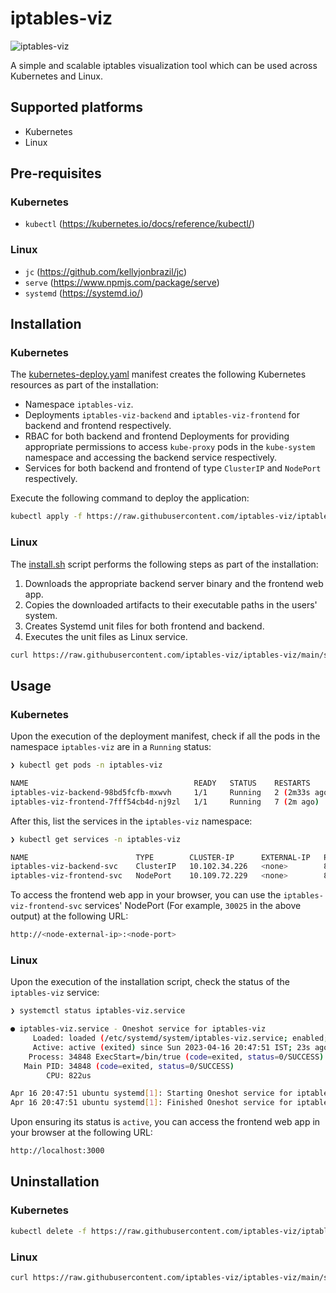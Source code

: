 # iptables-viz
![iptables-viz](https://user-images.githubusercontent.com/43271557/232320410-2f83ee5b-7765-4a15-9b98-90a637bd26d6.png)

A simple and scalable iptables visualization tool which can be used across Kubernetes and Linux.

## **Supported platforms**

- Kubernetes
- Linux

## **Pre-requisites**

### Kubernetes

- `kubectl` (https://kubernetes.io/docs/reference/kubectl/)

### Linux

- `jc` (https://github.com/kellyjonbrazil/jc)
- `serve` (https://www.npmjs.com/package/serve)
- `systemd` (https://systemd.io/)

## **Installation**

### Kubernetes

The [kubernetes-deploy.yaml](manifests/kubernetes-deploy.yaml) manifest creates the following Kubernetes resources as part of the installation:

- Namespace `iptables-viz`.
- Deployments `iptables-viz-backend` and `iptables-viz-frontend` for backend and frontend respectively.
- RBAC for both backend and frontend Deployments for providing appropriate permissions to access `kube-proxy` pods in the `kube-system` namespace and accessing the backend service respectively.
- Services for both backend and frontend of type `ClusterIP` and `NodePort` respectively.

Execute the following command to deploy the application:

```bash
kubectl apply -f https://raw.githubusercontent.com/iptables-viz/iptables-viz/main/manifests/kubernetes-deploy.yaml
```

### Linux

The [install.sh](scripts/install.sh) script performs the following steps as part of the installation:

1. Downloads the appropriate backend server binary and the frontend web app.
2. Copies the downloaded artifacts to their executable paths in the users' system.
3. Creates Systemd unit files for both frontend and backend.
4. Executes the unit files as Linux service.

```bash
curl https://raw.githubusercontent.com/iptables-viz/iptables-viz/main/scripts/install.sh | sudo bash
```

## **Usage**

### Kubernetes

Upon the execution of the deployment manifest, check if all the pods in the namespace `iptables-viz` are in a `Running` status:

```bash
❯ kubectl get pods -n iptables-viz

NAME                                     READY   STATUS    RESTARTS        AGE
iptables-viz-backend-98bd5fcfb-mxwvh     1/1     Running   2 (2m33s ago)   22h
iptables-viz-frontend-7fff54cb4d-nj9zl   1/1     Running   7 (2m ago)      22h
```

After this, list the services in the `iptables-viz` namespace:

```bash
❯ kubectl get services -n iptables-viz

NAME                        TYPE        CLUSTER-IP      EXTERNAL-IP   PORT(S)        AGE
iptables-viz-backend-svc    ClusterIP   10.102.34.226   <none>        8080/TCP       22h
iptables-viz-frontend-svc   NodePort    10.109.72.229   <none>        80:30025/TCP   22h
```

To access the frontend web app in your browser, you can use the `iptables-viz-frontend-svc` services' NodePort (For example, `30025` in the above output) at the following URL:

```bash
http://<node-external-ip>:<node-port>
```

### Linux

Upon the execution of the installation script, check the status of the `iptables-viz` service:

```bash
❯ systemctl status iptables-viz.service

● iptables-viz.service - Oneshot service for iptables-viz
     Loaded: loaded (/etc/systemd/system/iptables-viz.service; enabled; vendor preset: enabled)
     Active: active (exited) since Sun 2023-04-16 20:47:51 IST; 23s ago
    Process: 34848 ExecStart=/bin/true (code=exited, status=0/SUCCESS)
   Main PID: 34848 (code=exited, status=0/SUCCESS)
        CPU: 822us

Apr 16 20:47:51 ubuntu systemd[1]: Starting Oneshot service for iptables-viz...
Apr 16 20:47:51 ubuntu systemd[1]: Finished Oneshot service for iptables-viz.
```

Upon ensuring its status is `active`, you can access the frontend web app in your browser at the following URL:

```bash
http://localhost:3000
```

## **Uninstallation**

### Kubernetes

```bash
kubectl delete -f https://raw.githubusercontent.com/iptables-viz/iptables-viz/main/manifests/kubernetes-deploy.yaml
```

### Linux

```bash
curl https://raw.githubusercontent.com/iptables-viz/iptables-viz/main/scripts/uninstall.sh | sudo bash
```
